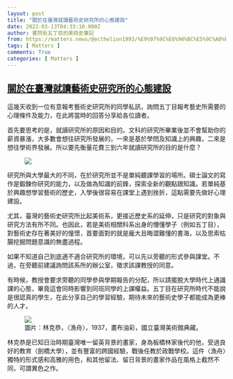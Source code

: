 ```yaml
---
layout: post
title: "關於在臺灣就讀藝術史研究所的心態建設"
date: 2022-03-13T04:33:10.000Z
author: 書院街五丁目的美術史筆記
from: https://matters.news/@ecthelion1993/%E9%97%9C%E6%96%BC%E5%9C%A8%E8%87%BA%E7%81%A3%E5%B0%B1%E8%AE%80%E8%97%9D%E8%A1%93%E5%8F%B2%E7%A0%94%E7%A9%B6%E6%89%80%E7%9A%84%E5%BF%83%E6%85%8B%E5%BB%BA%E8%A8%AD-bafyreifwipx6dljtojcwzglll66dj7xvtk6gjy6ik4rc5sxz46mjeier4u
tags: [ Matters ]
comments: True
categories: [ Matters ]
---
```

<!--1647145990000-->
[關於在臺灣就讀藝術史研究所的心態建設](https://matters.news/@ecthelion1993/%E9%97%9C%E6%96%BC%E5%9C%A8%E8%87%BA%E7%81%A3%E5%B0%B1%E8%AE%80%E8%97%9D%E8%A1%93%E5%8F%B2%E7%A0%94%E7%A9%B6%E6%89%80%E7%9A%84%E5%BF%83%E6%85%8B%E5%BB%BA%E8%A8%AD-bafyreifwipx6dljtojcwzglll66dj7xvtk6gjy6ik4rc5sxz46mjeier4u)
------

<div>
<p>這幾天收到一位有意報考藝術史研究所的同學私訊，詢問五丁目報考藝史所需要的心理條件及能力，在此將當時的回答分享給各位讀者。</p><p>首先要思考的是，就讀研究所的原因和目的。文科的研究所畢業後並不會幫助你的薪資暴漲，大多數會想往研究所發展的，一來是基於學問及知識上的興趣，二來是想往學術界發展。所以要先衡量花費三到六年就讀研究所的目的是什麼？</p><figure class="image"><img src="https://assets.matters.news/embed/342a1b59-ab13-46f4-92cf-db42300a345c.jpeg" data-asset-id="342a1b59-ab13-46f4-92cf-db42300a345c" referrerpolicy="no-referrer"><figcaption><span></span></figcaption></figure><p>研究所與大學最大的不同，在於研究所並不是單純聽課學習的場所。碩士論文的寫作是鍛鍊你研究的能力，以及做為知識的前鋒，探索全新的觀點跟知識。若單純基於興趣想學習藝術的歷史，入學後很容易在課堂上遇到挫折，這點需要先做好心理建設。</p><p>尤其，臺灣的藝術史研究所比起美術系，更接近歷史系的延伸，只是研究的對象與研究方法有所不同。也因此，若是美術相關科系出身的懵懂學子（例如五丁目），對藝術史存在著美好的憧憬，首要面對的就是龐大且晦澀難懂的書海，以及思索枯腸挖掘問題意識的無盡過程。</p><p>如果不知道自己到底適不適合研究所的環境，可以先以旁聽的形式參與課堂。不過，在旁聽前建議詢問該系所的辦公室，徵求該課教授的同意。</p><p>有時候，教授會要求旁聽的同學參與學期報告的分配，所以請擺脫大學時代上通識課的心態，畢竟這會同時影響到同班同學的上課權益。五丁目在研究所時代不能說是很認真的學生，在此分享自己的學習經驗，期待未來的藝術史學子都能成為更棒的人才。</p><figure class="image"><img src="https://assets.matters.news/embed/08b12fb5-13bf-4457-9c7b-afdecf00d983.jpeg" data-asset-id="08b12fb5-13bf-4457-9c7b-afdecf00d983" referrerpolicy="no-referrer"><figcaption><span>圖片：林克恭，〈漁舟〉，1937，畫布油彩，國立臺灣美術館典藏。</span></figcaption></figure><p>林克恭是已知日治時期臺灣唯一留英背景的畫家，身為板橋林家後代的他，受過良好的教育（劍橋大學），並有豐富的跨國經驗，戰後任教於政戰學校。這件〈漁舟〉獨特的形式感和高雅的用色，和其他留法、留日背景的畫家作品在風格上截然不同，可謂異色之作。</p>
</div>
